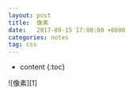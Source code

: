 ```yaml
---
layout: post
title:  像素
date:   2017-09-15 17:08:00 +0800
categories: notes
tag: css
---
```


* content
{:toc}



![像素][1]
